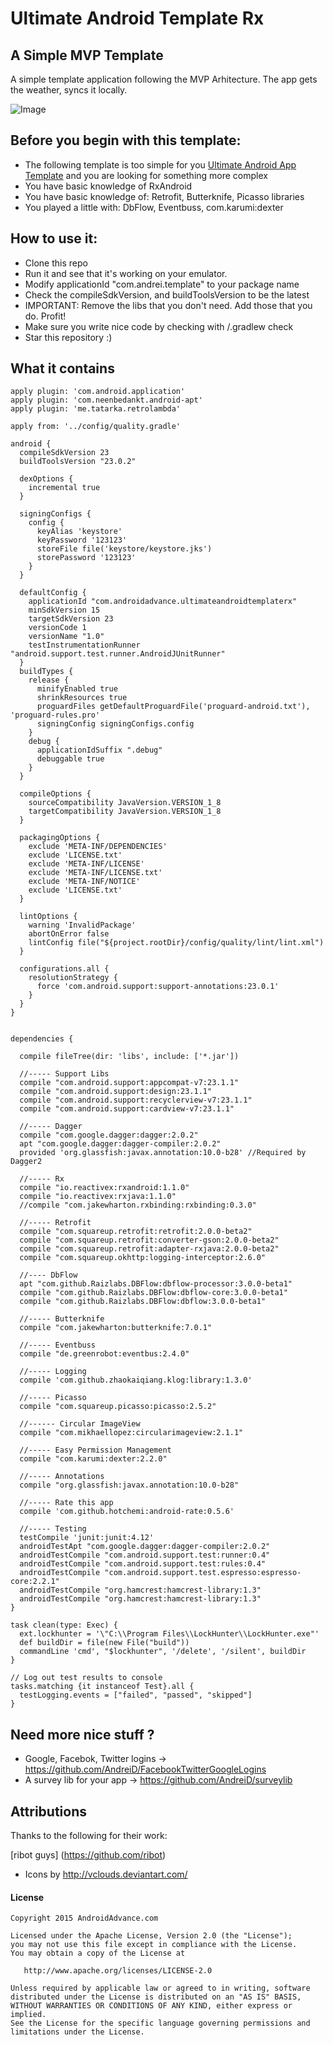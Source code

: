 Ultimate Android Template Rx
===================

A Simple MVP Template
------------

A simple template application following the MVP Arhitecture.
The app gets the weather, syncs it locally.

![Image](https://raw.githubusercontent.com/AndreiD/UltimateAndroidTemplateRx/master/screenshot.png?raw=true)


Before you begin with this template:
------------

- The following template is too simple for you [Ultimate Android App Template](https://github.com/AndreiD/UltimateAndroidAppTemplate) and you are looking for something more complex
- You have basic knowledge of RxAndroid
- You have basic knowledge of: Retrofit, Butterknife, Picasso libraries
- You played a little with: DbFlow, Eventbuss, com.karumi:dexter

How to use it:
------------

* Clone this repo
* Run it and see that it's working on your emulator.
* Modify applicationId "com.andrei.template" to your package name
* Check the compileSdkVersion, and buildToolsVersion to be the latest
* IMPORTANT: Remove the libs that you don't need. Add those that you do. Profit!
* Make sure you write nice code by checking with /.gradlew check 
* Star this repository :)

What it contains
------------

~~~~
apply plugin: 'com.android.application'
apply plugin: 'com.neenbedankt.android-apt'
apply plugin: 'me.tatarka.retrolambda'

apply from: '../config/quality.gradle'

android {
  compileSdkVersion 23
  buildToolsVersion "23.0.2"

  dexOptions {
    incremental true
  }

  signingConfigs {
    config {
      keyAlias 'keystore'
      keyPassword '123123'
      storeFile file('keystore/keystore.jks')
      storePassword '123123'
    }
  }

  defaultConfig {
    applicationId "com.androidadvance.ultimateandroidtemplaterx"
    minSdkVersion 15
    targetSdkVersion 23
    versionCode 1
    versionName "1.0"
    testInstrumentationRunner "android.support.test.runner.AndroidJUnitRunner"
  }
  buildTypes {
    release {
      minifyEnabled true
      shrinkResources true
      proguardFiles getDefaultProguardFile('proguard-android.txt'), 'proguard-rules.pro'
      signingConfig signingConfigs.config
    }
    debug {
      applicationIdSuffix ".debug"
      debuggable true
    }
  }

  compileOptions {
    sourceCompatibility JavaVersion.VERSION_1_8
    targetCompatibility JavaVersion.VERSION_1_8
  }

  packagingOptions {
    exclude 'META-INF/DEPENDENCIES'
    exclude 'LICENSE.txt'
    exclude 'META-INF/LICENSE'
    exclude 'META-INF/LICENSE.txt'
    exclude 'META-INF/NOTICE'
    exclude 'LICENSE.txt'
  }

  lintOptions {
    warning 'InvalidPackage'
    abortOnError false
    lintConfig file("${project.rootDir}/config/quality/lint/lint.xml")
  }

  configurations.all {
    resolutionStrategy {
      force 'com.android.support:support-annotations:23.0.1'
    }
  }
}


dependencies {

  compile fileTree(dir: 'libs', include: ['*.jar'])

  //----- Support Libs
  compile "com.android.support:appcompat-v7:23.1.1"
  compile "com.android.support:design:23.1.1"
  compile "com.android.support:recyclerview-v7:23.1.1"
  compile "com.android.support:cardview-v7:23.1.1"

  //----- Dagger
  compile "com.google.dagger:dagger:2.0.2"
  apt "com.google.dagger:dagger-compiler:2.0.2"
  provided 'org.glassfish:javax.annotation:10.0-b28' //Required by Dagger2

  //----- Rx
  compile "io.reactivex:rxandroid:1.1.0"
  compile "io.reactivex:rxjava:1.1.0"
  //compile "com.jakewharton.rxbinding:rxbinding:0.3.0"

  //----- Retrofit
  compile "com.squareup.retrofit:retrofit:2.0.0-beta2"
  compile "com.squareup.retrofit:converter-gson:2.0.0-beta2"
  compile "com.squareup.retrofit:adapter-rxjava:2.0.0-beta2"
  compile "com.squareup.okhttp:logging-interceptor:2.6.0"

  //---- DbFlow
  apt "com.github.Raizlabs.DBFlow:dbflow-processor:3.0.0-beta1"
  compile "com.github.Raizlabs.DBFlow:dbflow-core:3.0.0-beta1"
  compile "com.github.Raizlabs.DBFlow:dbflow:3.0.0-beta1"

  //----- Butterknife
  compile "com.jakewharton:butterknife:7.0.1"

  //----- Eventbuss
  compile "de.greenrobot:eventbus:2.4.0"

  //----- Logging
  compile 'com.github.zhaokaiqiang.klog:library:1.3.0'

  //----- Picasso
  compile "com.squareup.picasso:picasso:2.5.2"

  //------ Circular ImageView
  compile "com.mikhaellopez:circularimageview:2.1.1"

  //----- Easy Permission Management
  compile "com.karumi:dexter:2.2.0"

  //----- Annotations
  compile "org.glassfish:javax.annotation:10.0-b28"

  //----- Rate this app
  compile 'com.github.hotchemi:android-rate:0.5.6'

  //----- Testing
  testCompile 'junit:junit:4.12'
  androidTestApt "com.google.dagger:dagger-compiler:2.0.2"
  androidTestCompile "com.android.support.test:runner:0.4"
  androidTestCompile "com.android.support.test:rules:0.4"
  androidTestCompile "com.android.support.test.espresso:espresso-core:2.2.1"
  androidTestCompile "org.hamcrest:hamcrest-library:1.3"
  androidTestCompile "org.hamcrest:hamcrest-library:1.3"
}

task clean(type: Exec) {
  ext.lockhunter = '\"C:\\Program Files\\LockHunter\\LockHunter.exe"'
  def buildDir = file(new File("build"))
  commandLine 'cmd', "$lockhunter", '/delete', '/silent', buildDir
}

// Log out test results to console
tasks.matching {it instanceof Test}.all {
  testLogging.events = ["failed", "passed", "skipped"]
}
~~~~

Need more nice stuff ?
------------

- Google, Facebok, Twitter logins -> https://github.com/AndreiD/FacebookTwitterGoogleLogins
- A survey lib for your app -> https://github.com/AndreiD/surveylib

Attributions
------------

Thanks to the following for their work:

[ribot guys] (https://github.com/ribot)
- Icons by http://vclouds.deviantart.com/



#### License

~~~~
Copyright 2015 AndroidAdvance.com

Licensed under the Apache License, Version 2.0 (the "License");
you may not use this file except in compliance with the License.
You may obtain a copy of the License at

   http://www.apache.org/licenses/LICENSE-2.0

Unless required by applicable law or agreed to in writing, software
distributed under the License is distributed on an "AS IS" BASIS,
WITHOUT WARRANTIES OR CONDITIONS OF ANY KIND, either express or implied.
See the License for the specific language governing permissions and
limitations under the License.
~~~~